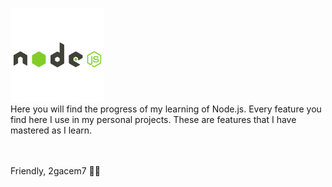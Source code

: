 <a href="https://nodejs.org" target="_blank"> <img src="https://raw.githubusercontent.com/devicons/devicon/master/icons/nodejs/nodejs-original-wordmark.svg" alt="nodejs" width="150" height="150"/> </a> <br>
Here you will find the progress of my learning of Node.js. 
Every feature you find here I use in my personal projects. These are features that I have mastered as I learn.



<br> <br> Friendly, 2gacem7 👨‍💻 <br>

